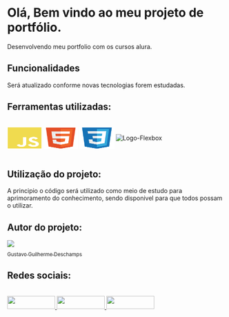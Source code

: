 # Olá, Bem vindo ao meu projeto de portfólio.

Desenvolvendo meu portfolio com os cursos alura. <br>

## Funcionalidades

Será atualizado conforme novas tecnologias forem estudadas.

## Ferramentas utilizadas:
<div style="display: inline_block"><br>
  <img align="center" alt="Logo-Js" height="50" width="80" src="https://raw.githubusercontent.com/devicons/devicon/master/icons/javascript/javascript-plain.svg">
  <img align="center" alt="Logo-HTML" height="50" width="80" src="https://raw.githubusercontent.com/devicons/devicon/master/icons/html5/html5-original.svg">
  <img align="center" alt="Logo-CSS" height="50" width="80" src="https://raw.githubusercontent.com/devicons/devicon/master/icons/css3/css3-original.svg">
  <img align="center" alt="Logo-Flexbox" height="50" width="80" src="https://opspl.com/wp-content/uploads/2019/04/Flexbox.jpg">
</div>
<br>

## Utilização do projeto:

A principio o código será utilizado como meio de estudo para aprimoramento do conhecimento, sendo disponivel para que todos possam o utilizar.

## Autor do projeto:

[<img src="https://avatars.githubusercontent.com/u/127525441?s=400&u=a2dd9be461736d5dc7622ea542162dfc99d3cf08&v=4" width=115><br><sub>Gustavo Guilherme Deschamps</sub>](https://github.com/GuDeschamps)

## Redes sociais:
<div style="display: inline_block"><br>
     <a href="https://github.com/GuDeschamps" target="_blank"> <img src="https://img.shields.io/badge/github-%23121011.svg?style=for-the-badge&logo=github&logoColor=white" target="_blank"  height="30" width="111>"</a>
     <a href="https://cursos.alura.com.br/user/gustavodguilherme0205" target="_blank"><img src="https://www.alura.com.br/assets/img/home/alura-logo.1647533643.svg" height="30" width="111>"</a> 
    <a href="https://www.linkedin.com/in/gustavo-guilherme-deschamps-a6274b137" target="_blank"><img src="https://img.shields.io/badge/linkedin-%230077B5.svg?style=for-the-badge&logo=linkedin&logoColor=white" target="_blank" height="30" width="111>"</a> 

</div>

<!--
Descrição do seu projeto;
Funcionalidades;
Como os usuários podem utilizá-lo;
Onde os usuários podem encontrar ajuda sobre seu projeto;
Autores do projeto
-->
